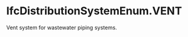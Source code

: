 IfcDistributionSystemEnum.VENT
==============================
Vent system for wastewater piping systems.


